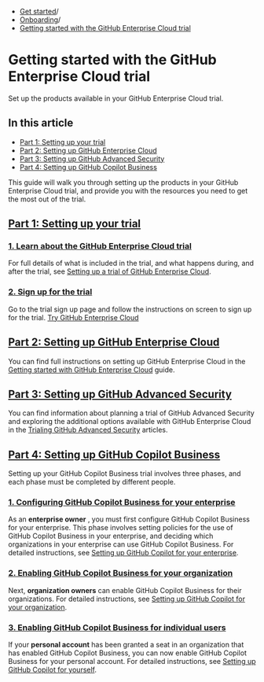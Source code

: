   * [Get started](https://docs.github.com/en/get-started "Get started")/
  * [Onboarding](https://docs.github.com/en/get-started/onboarding "Onboarding")/
  * [Getting started with the GitHub Enterprise Cloud trial](https://docs.github.com/en/get-started/onboarding/getting-started-with-the-github-enterprise-cloud-trial "Getting started with the GitHub Enterprise Cloud trial")


# Getting started with the GitHub Enterprise Cloud trial
Set up the products available in your GitHub Enterprise Cloud trial.
## In this article
  * [Part 1: Setting up your trial](https://docs.github.com/en/get-started/onboarding/getting-started-with-the-github-enterprise-cloud-trial#part-1-setting-up-your-trial)
  * [Part 2: Setting up GitHub Enterprise Cloud](https://docs.github.com/en/get-started/onboarding/getting-started-with-the-github-enterprise-cloud-trial#part-2-setting-up-github-enterprise-cloud)
  * [Part 3: Setting up GitHub Advanced Security](https://docs.github.com/en/get-started/onboarding/getting-started-with-the-github-enterprise-cloud-trial#part-3-setting-up-github-advanced-security)
  * [Part 4: Setting up GitHub Copilot Business](https://docs.github.com/en/get-started/onboarding/getting-started-with-the-github-enterprise-cloud-trial#part-4-setting-up-github-copilot-business)


This guide will walk you through setting up the products in your GitHub Enterprise Cloud trial, and provide you with the resources you need to get the most out of the trial.
## [Part 1: Setting up your trial](https://docs.github.com/en/get-started/onboarding/getting-started-with-the-github-enterprise-cloud-trial#part-1-setting-up-your-trial)
### [1. Learn about the GitHub Enterprise Cloud trial](https://docs.github.com/en/get-started/onboarding/getting-started-with-the-github-enterprise-cloud-trial#1-learn-about-the-github-enterprise-cloud-trial)
For full details of what is included in the trial, and what happens during, and after the trial, see [Setting up a trial of GitHub Enterprise Cloud](https://docs.github.com/en/enterprise-cloud@latest/admin/overview/setting-up-a-trial-of-github-enterprise-cloud).
### [2. Sign up for the trial](https://docs.github.com/en/get-started/onboarding/getting-started-with-the-github-enterprise-cloud-trial#2-sign-up-for-the-trial)
Go to the trial sign up page and follow the instructions on screen to sign up for the trial.
[Try GitHub Enterprise Cloud ](https://github.com//account/enterprises/new?ref_cta=GHEC+trial&ref_loc=Getting+started+with+the+github+enterprise+cloud+trial&ref_page=docs)
## [Part 2: Setting up GitHub Enterprise Cloud](https://docs.github.com/en/get-started/onboarding/getting-started-with-the-github-enterprise-cloud-trial#part-2-setting-up-github-enterprise-cloud)
You can find full instructions on setting up GitHub Enterprise Cloud in the [Getting started with GitHub Enterprise Cloud](https://docs.github.com/en/enterprise-cloud@latest/get-started/onboarding/getting-started-with-github-enterprise-cloud) guide.
## [Part 3: Setting up GitHub Advanced Security](https://docs.github.com/en/get-started/onboarding/getting-started-with-the-github-enterprise-cloud-trial#part-3-setting-up-github-advanced-security)
You can find information about planning a trial of GitHub Advanced Security and exploring the additional options available with GitHub Enterprise Cloud in the [Trialing GitHub Advanced Security](https://docs.github.com/en/code-security/trialing-github-advanced-security) articles.
## [Part 4: Setting up GitHub Copilot Business](https://docs.github.com/en/get-started/onboarding/getting-started-with-the-github-enterprise-cloud-trial#part-4-setting-up-github-copilot-business)
Setting up your GitHub Copilot Business trial involves three phases, and each phase must be completed by different people.
### [1. Configuring GitHub Copilot Business for your enterprise](https://docs.github.com/en/get-started/onboarding/getting-started-with-the-github-enterprise-cloud-trial#1-configuring-github-copilot-business-for-your-enterprise)
As an **enterprise owner** , you must first configure GitHub Copilot Business for your enterprise. This phase involves setting policies for the use of GitHub Copilot Business in your enterprise, and deciding which organizations in your enterprise can use GitHub Copilot Business. For detailed instructions, see [Setting up GitHub Copilot for your enterprise](https://docs.github.com/en/enterprise-cloud@latest/copilot/setting-up-github-copilot/setting-up-github-copilot-for-your-enterprise).
### [2. Enabling GitHub Copilot Business for your organization](https://docs.github.com/en/get-started/onboarding/getting-started-with-the-github-enterprise-cloud-trial#2-enabling-github-copilot-business-for-your-organization)
Next, **organization owners** can enable GitHub Copilot Business for their organizations. For detailed instructions, see [Setting up GitHub Copilot for your organization](https://docs.github.com/en/enterprise-cloud@latest/copilot/setting-up-github-copilot/setting-up-github-copilot-for-your-organization).
### [3. Enabling GitHub Copilot Business for individual users](https://docs.github.com/en/get-started/onboarding/getting-started-with-the-github-enterprise-cloud-trial#3-enabling-github-copilot-business-for-individual-users)
If your **personal account** has been granted a seat in an organization that has enabled GitHub Copilot Business, you can now enable GitHub Copilot Business for your personal account. For detailed instructions, see [Setting up GitHub Copilot for yourself](https://docs.github.com/en/enterprise-cloud@latest/copilot/setting-up-github-copilot/setting-up-github-copilot-for-yourself).
